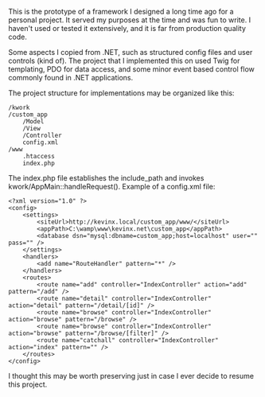This is the prototype of a framework I designed a long time ago for a personal project. It served my purposes at the time and was fun to write. I haven't used or tested it extensively, and it is far from production quality code.

Some aspects I copied from .NET, such as structured config files and user controls (kind of). The project that I implemented this on used Twig for templating, PDO for data access, and some minor event based control flow commonly found in .NET applications.

The project structure for implementations may be organized like this:

    /kwork
    /custom_app
        /Model
        /View 
        /Controller
        config.xml
    /www
        .htaccess
        index.php

The index.php file establishes the include_path and invokes kwork/AppMain::handleRequest(). Example of a config.xml file:

    <?xml version="1.0" ?>
    <config>
        <settings>
            <siteUrl>http://kevinx.local/custom_app/www/</siteUrl>
            <appPath>C:\wamp\www\kevinx.net\custom_app</appPath>
            <database dsn="mysql:dbname=custom_app;host=localhost" user="" pass="" />
        </settings>
        <handlers>
            <add name="RouteHandler" pattern="*" />
        </handlers>
        <routes>
            <route name="add" controller="IndexController" action="add" pattern="/add" />
            <route name="detail" controller="IndexController" action="detail" pattern="/detail/[id]" />
            <route name="browse" controller="IndexController" action="browse" pattern="/browse" />
            <route name="browse" controller="IndexController" action="browse" pattern="/browse/[filter]" />
            <route name="catchall" controller="IndexController" action="index" pattern="" />
        </routes>
    </config>
    
I thought this may be worth preserving just in case I ever decide to resume this project.
